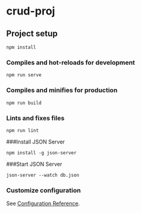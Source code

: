 # crud-proj

## Project setup
```
npm install
```

### Compiles and hot-reloads for development
```
npm run serve
```

### Compiles and minifies for production
```
npm run build
```

### Lints and fixes files
```
npm run lint
```
###Install JSON Server
```
npm install -g json-server
```
###Start JSON Server
```
json-server --watch db.json
```

### Customize configuration
See [Configuration Reference](https://cli.vuejs.org/config/).
